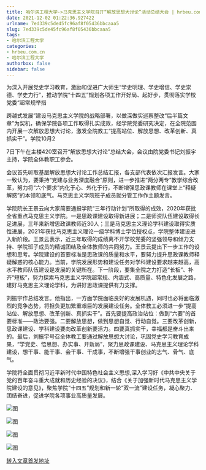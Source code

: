 ```yaml
---
title: 哈尔滨工程大学->马克思主义学院召开“解放思想大讨论”活动总结大会 | hrbeu.com.cn
date: 2021-12-02 01:22:36.927422
urlname: 7ed339c5de45fc96af8f05436bbcaaa5
slug: 7ed339c5de45fc96af8f05436bbcaaa5
tags: 
- 哈尔滨工程大学
categories:
- hrbeu.com.cn
- 哈尔滨工程大学
authorbox: false
sidebar: false
---
```

为深入开展党史学习教育，激励和促进广大师生“学史明理、学史增信、学史崇德、学史力行”，推动学院“十四五”规划各项工作开好局、起好步，贯彻落实学校党委“超常规举措

跨越式发展”建设马克思主义学院的战略部署，以做深做实巡察整改“后半篇文章”为契机，确保学院各项工作取得扎实成效，经学院党委研究决定，在全院范围内开展一次解放思想大讨论，激发全院教工“提高站位、解放思想、改革创新、真抓实干”。学院10月2
<!--more-->
7日下午在主楼420室召开“解放思想大讨论”总结大会，会议由院党委书记刘振宇主持，学院全体教职工参会。  

会议首先听取基层解放思想大讨论工作总结汇报，各支部代表依次汇报发言。大家一致认为，要秉持“党建与业务深度融合”原则，进一步推进“两分两专”教学综合改革，努力将“六个要求”内化于心、外化于行，不断增强思政课教师在课堂上“释疑解惑”的本领和底气。马克思主义学院班子成员就分管工作作主题发言。

学院院长王景云向大家简要通报学院“三年行动计划”所取得的成效，2020年获批全省重点马克思主义学院。一是思政课建设取得新进展；二是师资队伍建设取得长足进展，三年来新增思政课教师近30人；三是马克思主义理论学科建设取得实质性进展，2021年获批马克思主义理论一级学科博士学位授权点，学院整体建设进入新阶段。王景云表示，近三年取得的成绩离不开学校党委的坚强领导和倾力支持、学院班子成员的精诚团结及全体教师的共同努力。王景云提出下一步工作的设想和思考。学院建设的首要标准是思政课的质量和水平，要努力提升思政课教师释疑解惑的核心能力。当前，学院发展形势和建设任务对学科建设要求越来越高，高水平教师队伍建设是发展的关键所在。下一阶段，要集全院之力打造“长板”、补齐“短板”，努力探索马克思主义学院超常规、内涵式、高质量、特色化发展之路，建好马克思主义理论学科，为讲好思政课提供有力支撑。

刘振宇作总结发言。他指出，一方面学院面临良好的发展机遇，同时也必将面临激烈的竞争态势，将担负更加繁重艰巨的发展建设任务。全体教工必须进一步“提高站位、解放思想、改革创新、真抓实干”。首先要提高政治站位：做到“六要”的首要标准——政治要强。二要解放思想，做到思想自觉、行动自觉。三要改革创新，思政课建设、学科建设要向改革创新要活力。四要真抓实干，幸福都是奋斗出来的。最后，刘振宇号召全体教工要通过解放思想大讨论，巩固党史学习教育成果，“学党史、悟思想、办实事、开新局”，聚力思政课建设、马克思主义理论学科建设，想干事、能干事、会干事、干成事，不断增强干事创业的志气、骨气、底气。

学院将全面贯彻习近平新时代中国特色社会主义思想,深入学习好《中共中央关于党的百年奋斗重大成就和历史经验的决议》，结合《关于加强新时代马克思主义学院建设的意见》，聚焦学院“十四五”规划和新一轮“双一流”建设任务，凝心聚力、团结奋进，促进学院各项事业高质量发展。  

![图](http://gongxue.cn/__local/D/31/35/EF6BD9099B21B818EEB75DFEB8F_0E9622F4_1AACA.jpg)

![图](http://gongxue.cn/__local/8/C6/01/3DFE5C22B3ED06AA3653C75709D_D82A6617_16548.jpg)

![图](http://gongxue.cn/__local/2/B0/D7/26F210BB5A5948B0CB3F5055A70_54EF668F_288A2.jpg)

![图](http://gongxue.cn/__local/3/33/A6/FA8FCB56957B7E9993043F87BEF_EC4ED25D_19EBE.jpg)

[转入文章首发地址](http://gongxue.cn/info/1015/69013.htm)